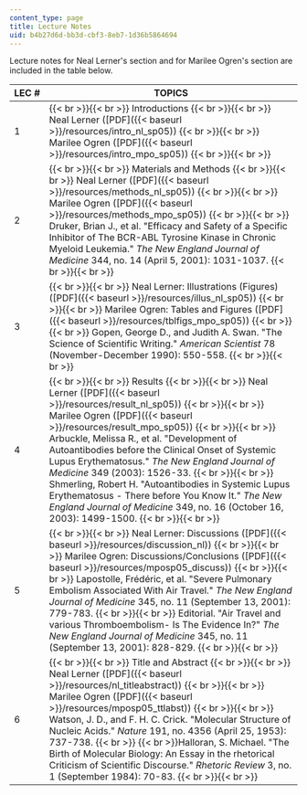 ```yaml
---
content_type: page
title: Lecture Notes
uid: b4b27d6d-bb3d-cbf3-8eb7-1d36b5864694
---
```


Lecture notes for Neal Lerner's section and for Marilee Ogren's section are included in the table below.

| LEC # | TOPICS |
| --- | --- |
| 1 |  {{< br >}}{{< br >}} Introductions {{< br >}}{{< br >}} Neal Lerner ([PDF]({{< baseurl >}}/resources/intro_nl_sp05)) {{< br >}}{{< br >}} Marilee Ogren ([PDF]({{< baseurl >}}/resources/intro_mpo_sp05)) {{< br >}}{{< br >}}  |
| 2 |  {{< br >}}{{< br >}} Materials and Methods {{< br >}}{{< br >}} Neal Lerner ([PDF]({{< baseurl >}}/resources/methods_nl_sp05)) {{< br >}}{{< br >}} Marilee Ogren ([PDF]({{< baseurl >}}/resources/methods_mpo_sp05)) {{< br >}}{{< br >}} Druker, Brian J., et al. "Efficacy and Safety of a Specific Inhibitor of The BCR-ABL Tyrosine Kinase in Chronic Myeloid Leukemia." _The New England Journal of Medicine_ 344, no. 14 (April 5, 2001): 1031-1037. {{< br >}}{{< br >}}  |
| 3 |  {{< br >}}{{< br >}} Neal Lerner: Illustrations (Figures) ([PDF]({{< baseurl >}}/resources/illus_nl_sp05)) {{< br >}}{{< br >}} Marilee Ogren: Tables and Figures ([PDF]({{< baseurl >}}/resources/tblfigs_mpo_sp05)) {{< br >}}{{< br >}} Gopen, George D., and Judith A. Swan. "The Science of Scientific Writing." _American Scientist_ 78 (November-December 1990): 550-558. {{< br >}}{{< br >}}  |
| 4 |  {{< br >}}{{< br >}} Results {{< br >}}{{< br >}} Neal Lerner ([PDF]({{< baseurl >}}/resources/result_nl_sp05)) {{< br >}}{{< br >}} Marilee Ogren ([PDF]({{< baseurl >}}/resources/result_mpo_sp05)) {{< br >}}{{< br >}} Arbuckle, Melissa R., et al. "Development of Autoantibodies before the Clinical Onset of Systemic Lupus Erythematosus." _The New England Journal of Medicine_ 349 (2003): 1526-33. {{< br >}}{{< br >}} Shmerling, Robert H. "Autoantibodies in Systemic Lupus Erythematosus - There before You Know It." _The New England Journal of Medicine_ 349, no. 16 (October 16, 2003): 1499-1500. {{< br >}}{{< br >}}  |
| 5 |  {{< br >}}{{< br >}} Neal Lerner: Discussions ([PDF]({{< baseurl >}}/resources/discussion_nl)) {{< br >}}{{< br >}} Marilee Ogren: Discussions/Conclusions ([PDF]({{< baseurl >}}/resources/mposp05_discuss)) {{< br >}}{{< br >}} Lapostolle, Frédéric, et al. "Severe Pulmonary Embolism Associated With Air Travel." _The New England Journal of Medicine_ 345, no. 11 (September 13, 2001): 779-783. {{< br >}}{{< br >}} Editorial. "Air Travel and various Thromboembolism- Is The Evidence In?" _The New England Journal of Medicine_ 345, no. 11 (September 13, 2001): 828-829. {{< br >}}{{< br >}}  |
| 6 |  {{< br >}}{{< br >}} Title and Abstract {{< br >}}{{< br >}} Neal Lerner ([PDF]({{< baseurl >}}/resources/nl_titleabstract)) {{< br >}}{{< br >}} Marilee Ogren ([PDF]({{< baseurl >}}/resources/mposp05_ttlabst)) {{< br >}}{{< br >}} Watson, J. D., and F. H. C. Crick. "Molecular Structure of Nucleic Acids." _Nature_ 191, no. 4356 (April 25, 1953): 737-738.  {{< br >}}  {{< br >}}Halloran, S. Michael. "The Birth of Molecular Biology: An Essay in the rhetorical Criticism of Scientific Discourse." _Rhetoric Review_ 3, no. 1 (September 1984): 70-83. {{< br >}}{{< br >}}